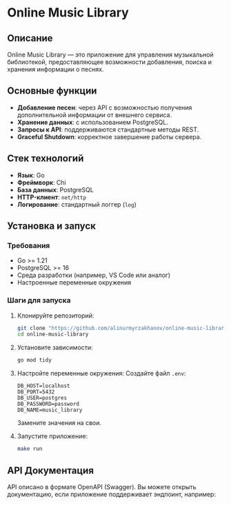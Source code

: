 # Online Music Library

## Описание
Online Music Library — это приложение для управления музыкальной библиотекой, предоставляющее возможности добавления, поиска и хранения информации о песнях.  

## Основные функции
- **Добавление песен**: через API с возможностью получения дополнительной информации от внешнего сервиса.
- **Хранение данных**: с использованием PostgreSQL.
- **Запросы к API**: поддерживаются стандартные методы REST.
- **Graceful Shutdown**: корректное завершение работы сервера.

## Стек технологий
- **Язык**: Go
- **Фреймворк**: Chi
- **База данных**: PostgreSQL
- **HTTP-клиент**: `net/http`
- **Логирование**: стандартный логгер (`log`)

## Установка и запуск

### Требования
- Go >= 1.21
- PostgreSQL >= 16
- Среда разработки (например, VS Code или аналог)
- Настроенные переменные окружения

### Шаги для запуска
1. Клонируйте репозиторий:
    ```bash
    git clone "https://github.com/alinurmyrzakhanov/online-music-library"
    cd online-music-library
    ```

2. Установите зависимости:
    ```bash
    go mod tidy
    ```

3. Настройте переменные окружения:
    Создайте файл `.env`:
    ```plaintext
    DB_HOST=localhost
    DB_PORT=5432
    DB_USER=postgres
    DB_PASSWORD=password
    DB_NAME=music_library
    ```
    Замените значения на свои.

4. Запустите приложение:
    ```bash
    make run
    ```

## API Документация
API описано в формате OpenAPI (Swagger). Вы можете открыть документацию, если приложение поддерживает эндпоинт, например:
